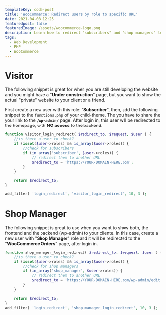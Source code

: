 ```yaml
---
templateKey: code-post
title: 'WooCommerce: Redirect users by role to specific URL'
date: 2021-04-08 12:25
featuredpost: false
featuredImage: /assets/woocommerce-logo.png
description: Learn how to redirect "subscribers" and "shop managers" to specific URLs, after login in on the wp-admin. This is great if you are developing a website and just show an "Under Construction" page.
tags:
  - Web Development
  - PHP
  - WooCommerce
---
```


# Visitor

The following snippet is great for when you are still developing the website and you might have a "**Under construction**" page, but you want to show the actual "private" website to your client or a friend.

First create a new user with this role: "**Subscriber**", then, add the following snippet to the `functions.php` of your child-theme. The you have to share the your link to the **`/wp-admin/`** page. After login in, this user will be redirected to the homepage, with **NO access** to the backend.

```php
function visitor_login_redirect( $redirect_to, $request, $user ) {
    //is there a user to check?
    if (isset($user->roles) && is_array($user->roles)) {
        //check for subscribers
        if (in_array('subscriber', $user->roles)) {
            // redirect them to another URL
            $redirect_to = 'https://YOUR-DOMAIN-HERE.com';
        }
    }

    return $redirect_to;
}

add_filter( 'login_redirect', 'visitor_login_redirect', 10, 3 );
```

# Shop Manager

The following snippet is great to use when you want to show both, the frontend and the backend (wp-admin) to your cliente. In this case, create a new user with "**Shop Manage**r" role and it will be redirected to the "**WooCommerce Orders**" page, after login in.

```php
function shop_manager_login_redirect( $redirect_to, $request, $user ) {
    //is there a user to check?
    if (isset($user->roles) && is_array($user->roles)) {
        //check for shop managers
        if (in_array('shop_manager', $user->roles)) {
            // redirect them to another URL
            $redirect_to = 'https://YOUR-DOMAIN-HERE.com/wp-admin/edit.php?post_type=shop_order';
        }
    }

    return $redirect_to;
}
add_filter( 'login_redirect', 'shop_manager_login_redirect', 10, 3 );
```
